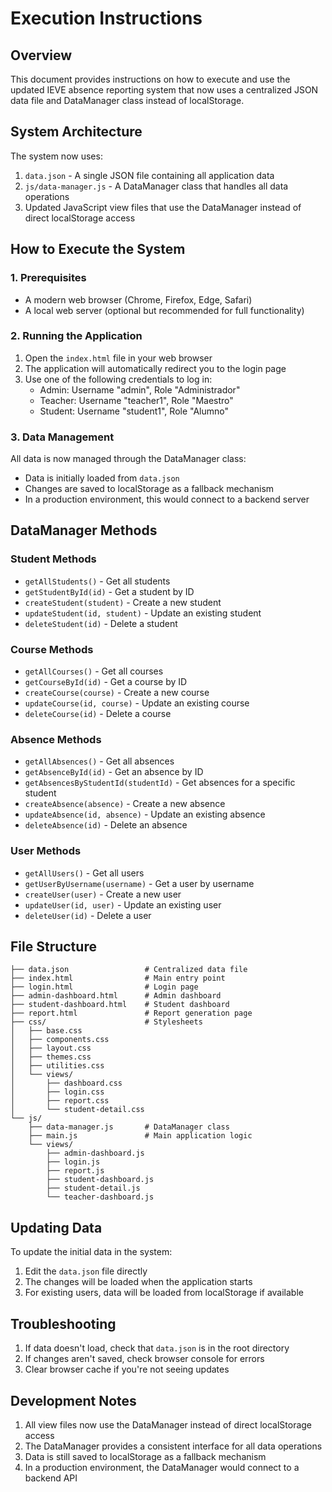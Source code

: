 # Execution Instructions

## Overview
This document provides instructions on how to execute and use the updated IEVE absence reporting system that now uses a centralized JSON data file and DataManager class instead of localStorage.

## System Architecture
The system now uses:
1. `data.json` - A single JSON file containing all application data
2. `js/data-manager.js` - A DataManager class that handles all data operations
3. Updated JavaScript view files that use the DataManager instead of direct localStorage access

## How to Execute the System

### 1. Prerequisites
- A modern web browser (Chrome, Firefox, Edge, Safari)
- A local web server (optional but recommended for full functionality)

### 2. Running the Application
1. Open the `index.html` file in your web browser
2. The application will automatically redirect you to the login page
3. Use one of the following credentials to log in:
   - Admin: Username "admin", Role "Administrador"
   - Teacher: Username "teacher1", Role "Maestro"
   - Student: Username "student1", Role "Alumno"

### 3. Data Management
All data is now managed through the DataManager class:
- Data is initially loaded from `data.json`
- Changes are saved to localStorage as a fallback mechanism
- In a production environment, this would connect to a backend server

## DataManager Methods

### Student Methods
- `getAllStudents()` - Get all students
- `getStudentById(id)` - Get a student by ID
- `createStudent(student)` - Create a new student
- `updateStudent(id, student)` - Update an existing student
- `deleteStudent(id)` - Delete a student

### Course Methods
- `getAllCourses()` - Get all courses
- `getCourseById(id)` - Get a course by ID
- `createCourse(course)` - Create a new course
- `updateCourse(id, course)` - Update an existing course
- `deleteCourse(id)` - Delete a course

### Absence Methods
- `getAllAbsences()` - Get all absences
- `getAbsenceById(id)` - Get an absence by ID
- `getAbsencesByStudentId(studentId)` - Get absences for a specific student
- `createAbsence(absence)` - Create a new absence
- `updateAbsence(id, absence)` - Update an existing absence
- `deleteAbsence(id)` - Delete an absence

### User Methods
- `getAllUsers()` - Get all users
- `getUserByUsername(username)` - Get a user by username
- `createUser(user)` - Create a new user
- `updateUser(id, user)` - Update an existing user
- `deleteUser(id)` - Delete a user

## File Structure
```
├── data.json                 # Centralized data file
├── index.html                # Main entry point
├── login.html                # Login page
├── admin-dashboard.html      # Admin dashboard
├── student-dashboard.html    # Student dashboard
├── report.html               # Report generation page
├── css/                      # Stylesheets
│   ├── base.css
│   ├── components.css
│   ├── layout.css
│   ├── themes.css
│   ├── utilities.css
│   └── views/
│       ├── dashboard.css
│       ├── login.css
│       ├── report.css
│       └── student-detail.css
└── js/
    ├── data-manager.js       # DataManager class
    ├── main.js               # Main application logic
    └── views/
        ├── admin-dashboard.js
        ├── login.js
        ├── report.js
        ├── student-dashboard.js
        ├── student-detail.js
        └── teacher-dashboard.js
```

## Updating Data
To update the initial data in the system:
1. Edit the `data.json` file directly
2. The changes will be loaded when the application starts
3. For existing users, data will be loaded from localStorage if available

## Troubleshooting
1. If data doesn't load, check that `data.json` is in the root directory
2. If changes aren't saved, check browser console for errors
3. Clear browser cache if you're not seeing updates

## Development Notes
1. All view files now use the DataManager instead of direct localStorage access
2. The DataManager provides a consistent interface for all data operations
3. Data is still saved to localStorage as a fallback mechanism
4. In a production environment, the DataManager would connect to a backend API
